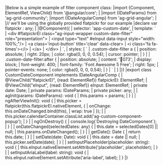 <framework-specific-section frameworks="angular">
|Below is a simple example of filter component class:
</framework-specific-section>

<framework-specific-section frameworks="angular">
<snippet transform={false}>
|import {Component, ElementRef, ViewChild} from '@angular/core';
|
|import {IDateParams} from 'ag-grid-community';
|import {IDateAngularComp} from 'ag-grid-angular';
|
|// we'll be using the globally provided flatpickr for our example
|declare var flatpickr : any;
|
|@Component({
|    selector: 'app-custom-date',
|    template: `
|      &lt;div #flatpickrEl class="ag-input-wrapper custom-date-filter" role="presentation">
|      &lt;input type="text" #eInput data-input style="width: 100%;"/>
|      &lt;a class='input-button' title='clear' data-clear>
|        &lt;i class='fa fa-times'>&lt;/i>
|      &lt;/a>
|      &lt;/div>
|    `,
|    styles: [        `
|            .custom-date-filter a {
|                position: absolute;
|                right: 20px;
|                color: rgba(0, 0, 0, 0.54);
|                cursor: pointer;
|            }
|
|            .custom-date-filter:after {
|                position: absolute;
|                content: '073';
|                display: block;
|                font-weight: 400;
|                font-family: 'Font Awesome 5 Free';
|                right: 5px;
|                pointer-events: none;
|                color: rgba(0, 0, 0, 0.54);
|            }
|        `
|    ]
|})
|export class CustomDateComponent implements IDateAngularComp {
|    @ViewChild("flatpickrEl", {read: ElementRef}) flatpickrEl: ElementRef;
|    @ViewChild("eInput", {read: ElementRef}) eInput: ElementRef;
|    private date: Date;
|    private params: IDateParams;
|    private picker: any;
|
|    agInit(params: IDateParams): void {
|        this.params = params;
|    }
|
|    ngAfterViewInit(): void {
|        this.picker = flatpickr(this.flatpickrEl.nativeElement, {
|            onChange: this.onDateChanged.bind(this),
|            wrap: true
|        });
|
|        this.picker.calendarContainer.classList.add('ag-custom-component-popup');
|    }
|
|    ngOnDestroy() {
|        console.log(`Destroying DateComponent`);
|    }
|
|    onDateChanged(selectedDates: any) {
|        this.date = selectedDates[0] || null;
|        this.params.onDateChanged();
|    }
|
|    getDate(): Date {
|        return this.date;
|    }
|
|    setDate(date: Date): void {
|        this.date = date || null;
|        this.picker.setDate(date);
|    }
|
|    setInputPlaceholder(placeholder: string): void {
|        this.eInput.nativeElement.setAttribute('placeholder', placeholder);
|    }
|
|    setInputAriaLabel(label: string): void {
|        this.eInput.nativeElement.setAttribute('aria-label', label);
|    }
|}
</snippet>
</framework-specific-section>
